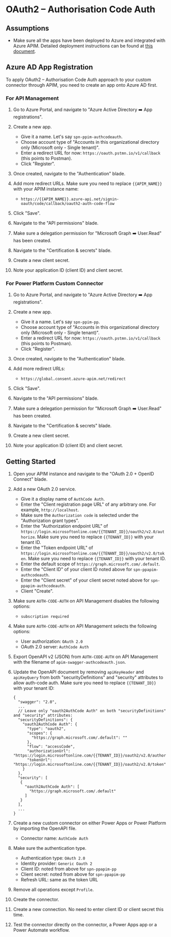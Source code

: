 # OAuth2 &ndash; Authorisation Code Auth #

## Assumptions ##

* Make sure all the apps have been deployed to Azure and integrated with Azure APIM. Detailed deployment instructions can be found at [this document](../../README.md).


## Azure AD App Registration ##

To apply OAuth2 &ndash; Authorisation Code Auth approach to your custom connector through APIM, you need to create an app onto Azure AD first.


### For API Management ###

1. Go to Azure Portal, and navigate to "Azure Active Directory ➡️ App registrations".
2. Create a new app.

   * Give it a name. Let's say `spn-ppim-authcodeauth`.
   * Choose account type of "Accounts in this organizational directory only (Microsoft only - Single tenant)".
   * Enter a redirect URL for now: `https://oauth.pstmn.io/v1/callback` (this points to Postman).
   * Click "Register".

3. Once created, navigate to the "Authentication" blade.
4. Add more redirect URLs. Make sure you need to replace `{{APIM_NAME}}` with your APIM instance name:

   * `https://{{APIM_NAME}}.azure-api.net/signin-oauth/code/callback/oauth2-auth-code-flow`

5. Click "Save".
6. Navigate to the "API permissions" blade.
7. Make sure a delegation permission for "Microsoft Graph ➡️ User.Read" has been created.
8. Navigate to the "Certification & secrets" blade.
9. Create a new client secret.
10. Note your application ID (client ID) and client secret.


### For Power Platform Custom Connector ###

1. Go to Azure Portal, and navigate to "Azure Active Directory ➡️ App registrations".
2. Create a new app.

   * Give it a name. Let's say `spn-ppim-pp`.
   * Choose account type of "Accounts in this organizational directory only (Microsoft only - Single tenant)".
   * Enter a redirect URL for now: `https://oauth.pstmn.io/v1/callback` (this points to Postman).
   * Click "Register".

3. Once created, navigate to the "Authentication" blade.
4. Add more redirect URLs:

   * `https://global.consent.azure-apim.net/redirect`

5. Click "Save".
6. Navigate to the "API permissions" blade.
7. Make sure a delegation permission for "Microsoft Graph ➡️ User.Read" has been created.
8. Navigate to the "Certification & secrets" blade.
9. Create a new client secret.
10. Note your application ID (client ID) and client secret.


## Getting Started ##

1. Open your APIM instance and navigate to the "OAuth 2.0 + OpenID Connect" blade.
2. Add a new OAuth 2.0 service.

   * Give it a display name of `AuthCode Auth`.
   * Enter the "Client registration page URL" of any arbitrary one. For example, `http://localhost`.
   * Make sure the `Authorization code` is selected under the "Authorization grant types".
   * Enter the "Authorization endpoint URL" of `https://login.microsoftonline.com/{{TENANT_ID}}/oauth2/v2.0/authorize`. Make sure you need to replace `{{TENANT_ID}}` with your tenant ID.
   * Enter the "Token endpoint URL" of `https://login.microsoftonline.com/{{TENANT_ID}}/oauth2/v2.0/token`. Make sure you need to replace `{{TENANT_ID}}` with your tenant ID.
   * Enter the default scope of `https://graph.microsoft.com/.default`.
   * Enter the "Client ID" of your client ID noted above for `spn-ppapim-authcodeauth`.
   * Enter the "Client secret" of your client secret noted above for `spn-ppapim-authcodeauth`.
   * Client "Create".

3. Make sure `AUTH-CODE-AUTH` on API Management disables the following options:

   * `subscription required`

4. Make sure `AUTH-CODE-AUTH` on API Management selects the following options:

   * User authorization: `OAuth 2.0`
   * OAuth 2.0 server: `AuthCode Auth`

5. Export OpenAPI v2 (JSON) from `AUTH-CODE-AUTH` on API Management with the filename of `apim-swagger-authcodeauth.json`.
6. Update the OpenAPI document by removing `apiKeyHeader` and `apiKeyQuery` from both "securityDefinitions" and "security" attributes to allow auth-code auth. Make sure you need to replace `{{TENANT_ID}}` with your tenant ID:

   ```jsonc
   {
     "swagger": "2.0",
     ...
     // Leave only "oauth2AuthCode Auth" on both "securityDefinitions" and "security" attributes:
     "securityDefinitions": {
       "oauth2AuthCode Auth": {
         "type": "oauth2",
         "scopes": {
           "https://graph.microsoft.com/.default": ""
         },
         "flow": "accessCode",
         "authorizationUrl": "https://login.microsoftonline.com/{{TENANT_ID}}/oauth2/v2.0/authorize",
         "tokenUrl": "https://login.microsoftonline.com/{{TENANT_ID}}/oauth2/v2.0/token"
       }
     },
     "security": [
      {
        "oauth2AuthCode Auth": [
          "https://graph.microsoft.com/.default"
        ]
      }
     ],
     ...
   }
   ```

7. Create a new custom connector on either Power Apps or Power Platform by importing the OpenAPI file.

   * Connector name: `AuthCode Auth`

8. Make sure the authentication type.

   * Authentication type: `OAuth 2.0`
   * Identity provider: `Generic Oauth 2`
   * Client ID: noted from above for `spn-ppapim-pp`
   * Client secret: noted from above for `spn-ppapim-pp`
   * Refresh URL: same as the token URL

9. Remove all operations except `Profile`.
10. Create the connector.
11. Create a new connection. No need to enter client ID or client secret this time.
12. Test the connector directly on the connector, a Power Apps app or a Power Automate workflow.
